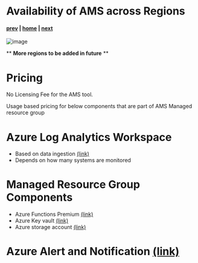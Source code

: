 # Availability of AMS across Regions

#### [prev](./features.md) | [home](./introduction.md)  | [next](./providers.md)

![image](https://user-images.githubusercontent.com/102125916/197125717-8f1ddd31-18d7-418e-90fc-9f0574ec9758.png)

** **More regions to be added in future** **


# Pricing

No Licensing Fee for the AMS tool.

Usage based pricing for below components that are part of AMS Managed resource group

# Azure Log Analytics Workspace

* Based on data ingestion [(link)](https://azure.microsoft.com/en-us/pricing/details/monitor/)
* Depends on how many systems are monitored

# Managed Resource Group Components

* Azure Functions Premium [(link)](https://azure.microsoft.com/pricing/details/functions/#pricing)
* Azure Key vault [(link)](https://azure.microsoft.com/pricing/details/key-vault/)
* Azure storage account [(link)](https://azure.microsoft.com/pricing/details/storage/queues/)

# Azure Alert and Notification [(link)](https://azure.microsoft.com/en-us/pricing/details/monitor/)
